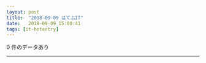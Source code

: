 ```yaml
---
layout: post
title:  "2018-09-09 はてぶIT"
date:   2018-09-09 15:00:41
tags: [it-hotentry]
---
```

0 件のデータあり

<hr>
